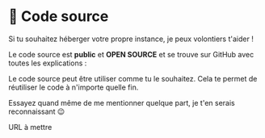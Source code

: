 # 📜 Code source

Si tu souhaitez héberger votre propre instance, je peux volontiers t'aider !&#x20;

Le code source est **public** et **OPEN SOURCE** et se trouve sur GitHub avec toutes les explications :&#x20;

Le code source peut être utiliser comme tu le souhaitez. Cela te permet de réutiliser le code à n'importe quelle fin.

Essayez quand même de me mentionner quelque part, je t'en serais reconnaissant 😉

URL à mettre&#x20;
